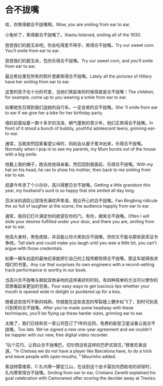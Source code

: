# 合不拢嘴

<p><span class="chinese">哇，你笑得都合不拢嘴啊。</span><span class="english">Wow, you are smiling from ear to ear.</span></p>

<p><span class="chinese">小兔听了，笑得都合不拢嘴了。</span><span class="english">Xiaotu listened, smiling all of the 1930.</span></p>

<p><span class="chinese">尝尝我们的甜玉米吧。你会吃得爱不释手，笑得合不拢嘴。</span><span class="english">Try our sweet corn. You'll smile from ear to ear.</span></p>

<p><span class="chinese">尝尝我们的甜玉米，包你乐得合不拢嘴。</span><span class="english">Try our sweet corn, and you'll smile from ear to ear.</span></p>

<p><span class="chinese">最近希拉里在所有的照片里都笑得合不拢嘴。</span><span class="english">Lately all the pictures of Hillary have her smiling from ear to ear.</span></p>

<p><span class="chinese">这里的孩子也十分的可爱，当他们笑起来的时候简直是合不拢嘴！</span><span class="english">The children, for example, come up to you wearing a smile from ear to ear.</span></p>

<p><span class="chinese">如果她生日得到我们送她的自行车，一定会笑的合不拢嘴。</span><span class="english">She 'll smile from ear to ear if we give her a bike for her birthday party.</span></p>

<p><span class="chinese">墙的前面站着一群十多岁的活泼、朝气蓬勃的青少年，他们正笑得合不拢嘴。</span><span class="english">In front of it stood a bunch of bubbly, youthful adolescent teens, grinning ear-to-ear.</span></p>

<p><span class="chinese">通常，当我突然回家看望父母时，妈妈会从屋子里冲出来，乐得合不拢嘴。</span><span class="english">Normally when I pop in to see my parents, my Mum bursts out of the house with a big smile.</span></p>

<p><span class="chinese">他戴上我的帽子，跑去给他母亲看，然后回到我面前，乐得合不拢嘴。</span><span class="english">With my hat on his head, he ran to show his mother, then back to me smiling from ear to ear.</span></p>

<p><span class="chinese">叔婆今年添了个小孙孙，高兴得整日合不拢嘴。</span><span class="english">Getting a little grandson this year, my husband's aunt is so happy that she smiled all day long.</span></p>

<p><span class="chinese">范冰冰的调侃让现场充满欢声笑语，观众开心的合不拢嘴。</span><span class="english">Fan Bingbing ridicule the so full of laughter at the scene, the audience happily from ear to ear.</span></p>

<p><span class="chinese">通常，我将幻灯片满足你的欲望在你的门，有你，微笑合不拢嘴。</span><span class="english">Often I will slide your desires fulfilled under your door, and there you are, smiling from ear to ear.</span></p>

<p><span class="chinese">他高大身材，黑色皮肤，并且能让你大笑到合不拢嘴，但你又不能与那些获奖证书争辩。</span><span class="english">Tall dark and could make you laugh until you wee a little bit, you can't argue with those credentials.</span></p>

<p><span class="chinese">如果一辆车创造的最快纪录能把它自己的工程师都惊得合不拢嘴，那这车就得收进咱们的书里。</span><span class="english">Any car that surprises its own engineers with a record-setting track performance is worthy in our book.</span></p>

<p><span class="chinese">当高兴合不拢嘴与厥起双唇亲吻的这样美好的时刻，有四种简单的方法可以使你的双唇看起来更加的甘美。</span><span class="english">Four easy ways to get luscious lips whether your mouth is opened wide in delight or puckered up for a kiss.</span></p>

<p><span class="chinese">随着这些技巧不断的纯熟，你就能在这些变态的窄裂缝上健步如飞了，到时可别高兴到笑的合不拢嘴。</span><span class="english">After you’ve made some headway with these techniques, you’ll be flying up these harder sizes, grinning ear to ear.</span></p>

<p><span class="chinese">太晚了，我们已经和另一家公司签订了1年的合同，免费的新型卫星设备让我合不拢嘴。</span><span class="english">Too late. We've signed a new one-year agreement and we couldn't be happier with our new, free digital video recorder.</span></p>

<p><span class="chinese">“玩个花巧，让观众合不拢嘴巴，切尔西没有这样的巴萨式球员，”穆里尼奥说道。</span><span class="english">"In Chelsea we do not have a player like Barcelona have, to do a trick and leave people with open mouths, " Mourinho added.</span></p>

<p><span class="chinese">客战特雷维索，C·扎内蒂一脚定江山，在谈到这个由卡莫拉内西助攻的进球时，扎内蒂笑得合不拢嘴。</span><span class="english">Smiling from ear to ear, Cristiano Zanetti explained his goal celebration with Camoranesi after scoring the decider away at Treviso.</span></p>

